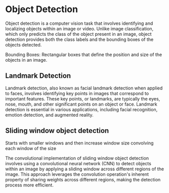 # Object Detection

Object detection is a computer vision task that involves identifying and localizing objects within an image or video. Unlike image classification, which only predicts the class of the object present in an image, object detection provides both the class labels and the bounding boxes of the objects detected.

Bounding Boxes: Rectangular boxes that define the position and size of the objects in an image.

## Landmark Detection 
Landmark detection, also known as facial landmark detection when applied to faces, involves identifying key points in images that correspond to important features. These key points, or landmarks, are typically the eyes, nose, mouth, and other significant points on an object or face. Landmark detection is essential in various applications, including facial recognition, emotion detection, and augmented reality.

## Sliding window object detection 
Starts with smaller windows and then increase window size convolving each  window of the size

The convolutional implementation of sliding window object detection involves using a convolutional neural network (CNN) to detect objects within an image by applying a sliding window across different regions of the image. This approach leverages the convolution operation's inherent property of sharing weights across different regions, making the detection process more efficient.
